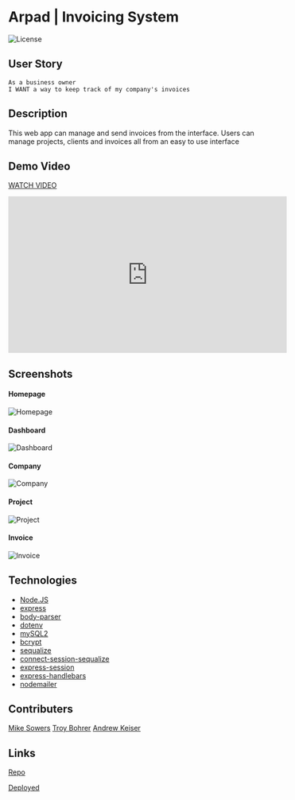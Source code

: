 # Arpad | Invoicing System

![License](https://img.shields.io/badge/License-MIT-blue.svg "License Badge")

## User Story

    As a business owner
    I WANT a way to keep track of my company's invoices

## Description

This web app can manage and send invoices from the interface. Users can manage projects, clients and invoices all from an easy to use interface

## Demo Video

[WATCH VIDEO](https://www.youtube.com/watch?v=SsjCEMJn_Is&t=90s)

<iframe width="560" height="315" src="https://www.youtube.com/embed/SsjCEMJn_Is" title="YouTube video player" frameborder="0" allow="accelerometer; autoplay; clipboard-write; encrypted-media; gyroscope; picture-in-picture" allowfullscreen></iframe>

## Screenshots

#### Homepage

![Homepage](./assets/screenshots/homepage.png)

#### Dashboard

![Dashboard](./assets/screenshots/dashboard.png)

#### Company

![Company](./assets/screenshots/company.png)

#### Project

![Project](./assets/screenshots/project.png)

#### Invoice

![Invoice](./assets/screenshots/invoice.png)

## Technologies

-   [Node.JS](https://nodejs.org/en/docs/)
-   [express](https://www.npmjs.com/package/express)
-   [body-parser](https://www.npmjs.com/package/body-parser)
-   [dotenv](https://www.npmjs.com/package/dotenv)
-   [mySQL2](https://www.npmjs.com/package/mysql2)
-   [bcrypt](https://www.npmjs.com/package/bcrypt)
-   [sequalize](https://sequelize.org/)
-   [connect-session-sequalize](https://www.npmjs.com/package/connect-session-sequelize)
-   [express-session](https://www.npmjs.com/package/express-session)
-   [express-handlebars](https://www.npmjs.com/package/express-handlebars)
-   [nodemailer](https://nodemailer.com/)

## Contributers

[Mike Sowers](https://github.com/msowers72)
[Troy Bohrer](https://github.com/troybohrer8)
[Andrew Keiser](https://github.com/webdev410)

## Links

[Repo](https://github.com/JHU-Project-2/invoice-system)

[Deployed](https://invoice-machine.herokuapp.com)

